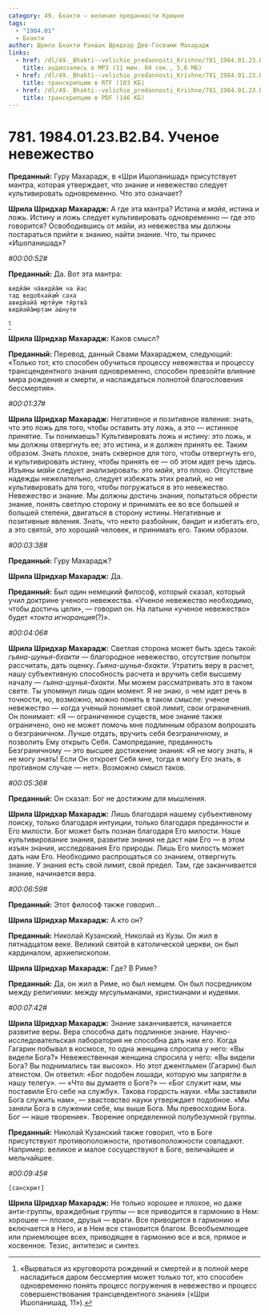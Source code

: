 ```yaml
---
category: 49. Бхакти — величие преданности Кришне
tags:
  - "1984.01"
  - Бхакти
author: Шрила Бхакти Ракшак Шридхар Дев-Госвами Махарадж
links:
  - href: /dl/49._Bhakti--velichie_predannosti_Krishne/781_1984.01.23.B2.B4_SridharMj_Uchenoe_nevejestvo.mp3
    title: аудиозапись в MP3 (11 мин. 04 сек., 5,6 МБ)
  - href: /dl/49._Bhakti--velichie_predannosti_Krishne/781_1984.01.23.B2.B4_SridharMj_Uchenoe_nevejestvo.rtf
    title: транскрипцию в RTF (103 КБ)
  - href: /dl/49._Bhakti--velichie_predannosti_Krishne/781_1984.01.23.B2.B4_SridharMj_Uchenoe_nevejestvo.pdf
    title: транскрипцию в PDF (146 КБ)
---
```


# 781. 1984.01.23.B2.B4. Ученое невежество

**Преданный:** Гуру Махарадж, в «Шри Ишопанишад» присутствует мантра, которая утверждает, что знание и невежество следует культивировать одновременно. Что это означает?

**Шрила Шридхар Махарадж:** А где эта мантра? Истина и *майя*, истина и ложь. Истину и ложь следует культивировать одновременно — где это говорится? Освободившись от *майи*, из невежества мы должны постараться прийти к знанию, найти знание. Что, ты принес «Ишопанишад»?

*#00:00:52#*

**Преданный:** Да. Вот эта мантра:

    видйа̄м̇ ча̄видйа̄м̇ ча йас
    тад ведобхайам̐ саха
    авидйайа̄ мр̣тйум̇ тӣртва̄
    видйайа̄мр̣там аш́нуте
[^_ftn1]

**Шрила Шридхар Махарадж:** Каков смысл?

**Преданный:** Перевод, данный Свами Махараджем, следующий: «Только тот, кто способен обучиться процессу невежества и процессу трансцендентного знания одновременно, способен превзойти влияние мира рождения и смерти, и наслаждаться полнотой благословения бессмертия».

*#00:01:37#*

**Шрила Шридхар Махарадж:** Негативное и позитивное явления: знать, что это ложь для того, чтобы оставить эту ложь, а это — истинное принятие. Ты понимаешь? Культивировать ложь и истину: это ложь, и мы должны отвергнуть ее; это истина, и я должен принять ее. Таким образом. Знать плохое, знать скверное для того, чтобы отвергнуть его, и культивировать истину, чтобы принять ее — об этом идет речь здесь. Изъяны *майи* следует анализировать: это *майя*, это плохо. Отсутствие надежды нежелательно, следует избежать этих реалий, но не культивировать для того, чтобы погружаться в это невежество. Невежество и знание. Мы должны достичь знания, попытаться обрести знание, понять светлую сторону и принимать ее во все большей и большей степени, двигаться в сторону истины. Негативные и позитивные явления. Знать, что некто разбойник, бандит и избегать его, а это святой, это хороший человек, и принимать его. Таким образом.

*#00:03:38#*

**Преданный:** Гуру Махарадж?

**Шрила Шридхар Махарадж:** Да.

**Преданный:** Был один немецкий философ, который сказал, который учил доктрине ученого невежества. «Ученое невежество необходимо, чтобы достичь цели», — говорил он. На латыни «ученое невежество» будет «*токта игноранция*(?)».

*#00:04:06#*

**Шрила Шридхар Махарадж:** Светлая сторона может быть здесь такой: *гьяна-шунья-бхакти* — благородное невежество, отсутствие попыток рассчитать, дать оценку. *Гьяна-шунья-бхакти*. Утратить веру в расчет, нашу субъективную способность расчета и вручить себя высшему началу — *гьяна-шунья-бхакти*. Мы можем рассматривать это в таком свете. Ты упомянул лишь один момент. Я не знаю, о чем идет речь в точности, но, возможно, можно понять в таком смысле: ученое невежество — когда ученый понимает свой лимит, свои ограничения. Он понимает: «Я — ограниченное существ, мое знание также ограничено, оно не может помочь мне подлинным образом вопрошать о безграничном. Лучше отдать, вручить себя безграничному, и позволить Ему открыть Себя. Самопредание, преданность Безграничному — это высшее достижение знания: «Я не могу знать, я не могу знать! Если Он откроет Себя мне, тогда я могу Его знать, в противном случае — нет». Возможно смысл таков.

*#00:05:36#*

**Преданный:** Он сказал: Бог не достижим для мышления.

**Шрила Шридхар Махарадж:** Лишь благодаря нашему субъективному поиску, только благодаря интуиции, только благодаря преданности и Его милости. Бог может быть познан благодаря Его милости. Наше культивирование знания, развитие знания не даст нам Его — в этом изъян знания, исследования Его природы. Лишь Его милость может дать нам Его. Необходимо распрощаться со знанием, отвергнуть знание. У знания есть свой лимит, свой предел. Там, где заканчивается знание, начинается вера.

*#00:06:59#*

**Преданный:** Этот философ также говорил…

**Шрила Шридхар Махарадж:** А кто он?

**Преданный:** Николай Кузанский, Николай из Кузы. Он жил в пятнадцатом веке. Великий святой в католической церкви, он был кардиналом, архиепископом.

**Шрила Шридхар Махарадж:** Где? В Риме?

**Преданный:** Да, он жил в Риме, но был немцем. Он был посредником между религиями: между мусульманами, христианами и иудеями.

*#00:07:42#*

**Шрила Шридхар Махарадж:** Знание заканчивается, начинается развитие веры. Вера способна дать подлинное знание. Научно-исследовательская лаборатория не способна дать нам его. Когда Гагарин побывал в космосе, то одна женщина спросила у него: «Вы видели Бога?» Невежественная женщина спросила у него: «Вы видели Бога? Вы поднимались так высоко». Но этот джентльмен (Гагарин) был атеистом. Он ответил: «Бог подобен лошади, которую мы запрягли в нашу телегу». — «Что вы думаете о Боге?» — «Бог служит нам, мы поставили Его себе на службу». Такова гордость науки. «Мы заставили Бога служить нам», — хвастовство науки утверждает подобное. «Мы заняли Бога в служении себе, мы выше Бога. Мы превосходим Бога. Бог — наше творение». Творение определенной полубезумной группы.

**Преданный:** Николай Кузанский также говорил, что в Боге присутствуют противоположности, противоположности совпадают. Например: великое и малое сосуществуют в Боге, величайшее и мельчайшее.

*#00:09:45#*

    [санскрит]

**Шрила Шридхар Махарадж:** Не только хорошее и плохое, но даже анти-группы, враждебные группы — все приводится в гармонию в Нем: хорошее — плохое, друзья — враги. Все приводится в гармонию и включается в Него, и в Нем все становится благом. Всеобъемлющее или приемлющее всех, приводящее в гармонию все и вся, прямое и косвенное. Тезис, антитезис и синтез.



[^_ftn1]: «Вырваться из круговорота рождений и смертей и в полной мере насладиться даром бессмертия может только тот, кто способен одновременно понять процесс погружения в невежество и процесс совершенствования трансцендентного знания» («Шри Ишопанишад, 11»).

